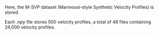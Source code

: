 Here, the M-SVP dataset (Marmousi-style Synthetic Velocity Profiles) is stored.

Each .npy file stores 500 velocity profiles, a total of 48 files containing 24,000 velocity profiles.
